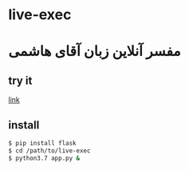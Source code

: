 # live-exec

# مفسر آنلاین زبان آقای هاشمی

## try it

[link](http://37.152.188.242:8001/)

## install

```bash
$ pip install flask
$ cd /path/to/live-exec
$ python3.7 app.py &
```

